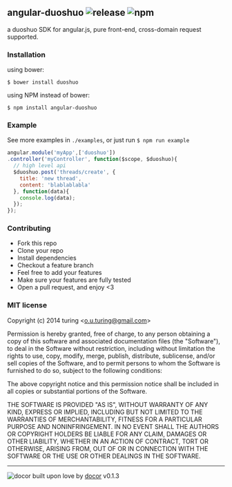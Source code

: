 ## angular-duoshuo ![release](http://img.shields.io/github/release/duoshuo/angular-duoshuo.svg)&nbsp;![npm](http://img.shields.io/npm/v/angular-duoshuo.svg)

a duoshuo SDK for angular.js, pure front-end, cross-domain request supported.

### Installation

using bower:
```
$ bower install duoshuo
```
using NPM instead of bower:

```
$ npm install angular-duoshuo
```

### Example

See more examples in `./examples`, or just run `$ npm run example`

````javascript
angular.module('myApp',['duoshuo'])
.controller('myController', function($scope, $duoshuo){
  // high level api
  $duoshuo.post('threads/create', {
    title: 'new thread',
    content: 'blablablabla'
  }, function(data){
    console.log(data);
  });
});
````

### Contributing
- Fork this repo
- Clone your repo
- Install dependencies
- Checkout a feature branch
- Feel free to add your features
- Make sure your features are fully tested
- Open a pull request, and enjoy <3

### MIT license
Copyright (c) 2014 turing &lt;o.u.turing@gmail.com&gt;

Permission is hereby granted, free of charge, to any person obtaining a copy
of this software and associated documentation files (the &quot;Software&quot;), to deal
in the Software without restriction, including without limitation the rights
to use, copy, modify, merge, publish, distribute, sublicense, and/or sell
copies of the Software, and to permit persons to whom the Software is
furnished to do so, subject to the following conditions:

The above copyright notice and this permission notice shall be included in
all copies or substantial portions of the Software.

THE SOFTWARE IS PROVIDED &quot;AS IS&quot;, WITHOUT WARRANTY OF ANY KIND, EXPRESS OR
IMPLIED, INCLUDING BUT NOT LIMITED TO THE WARRANTIES OF MERCHANTABILITY,
FITNESS FOR A PARTICULAR PURPOSE AND NONINFRINGEMENT. IN NO EVENT SHALL THE
AUTHORS OR COPYRIGHT HOLDERS BE LIABLE FOR ANY CLAIM, DAMAGES OR OTHER
LIABILITY, WHETHER IN AN ACTION OF CONTRACT, TORT OR OTHERWISE, ARISING FROM,
OUT OF OR IN CONNECTION WITH THE SOFTWARE OR THE USE OR OTHER DEALINGS IN
THE SOFTWARE.

---
![docor](https://cdn1.iconfinder.com/data/icons/windows8_icons_iconpharm/26/doctor.png)
built upon love by [docor](https://github.com/turingou/docor.git) v0.1.3